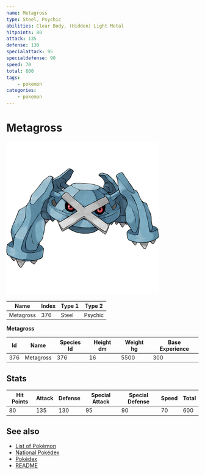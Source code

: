 ```yaml
---
name: Metagross
type: Steel, Psychic
abilities: Clear Body, (Hidden) Light Metal
hitpoints: 80
attack: 135
defense: 130
specialattack: 95
specialdefense: 90
speed: 70
total: 600
tags:
    - pokemon
categories:
    - pokemon
---
```


# Metagross


![Metagross](images/376.png)

| **Name** | **Index** | **Type 1** | **Type 2** |
|----|----|----|----|
| Metagross | 376 | Steel | Psychic  |

**Metagross** 




| **Id** | **Name** | **Species Id** | **Height dm** | **Weight hg** | **Base Experience** |
|--------|----------|----------------|------------|------------|---------------------|
| 376 | Metagross | 376 | 16 | 5500 | 300 |



## Stats

| **Hit Points** | **Attack** | **Defense** | **Special Attack** | **Special Defense** | **Speed** | **Total** |
|----------------|------------|-------------|--------------------|---------------------|-----------|-----------|
| 80 | 135 | 130 | 95 | 90 | 70 | 600 |

## See also

- [List of Pokémon](../pokemon.md)
- [National Pokédex](../national_pokedex.md)
- [Pokédex](../pokedex.md)
- [README](../README.md)
